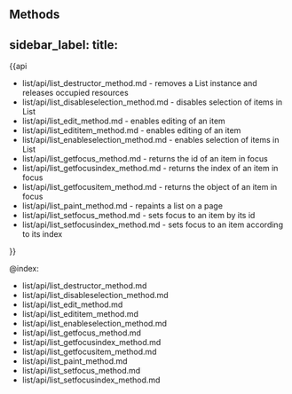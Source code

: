 Methods
---
sidebar_label: 
title: 
---          

{{api

- list/api/list_destructor_method.md - removes a List instance and releases occupied resources
- list/api/list_disableselection_method.md - disables selection of items in List
- list/api/list_edit_method.md - enables editing of an item
- list/api/list_edititem_method.md - enables editing of an item
- list/api/list_enableselection_method.md - enables selection of items in List
- list/api/list_getfocus_method.md - returns the id of an item in focus
- list/api/list_getfocusindex_method.md - returns the index of an item in focus
- list/api/list_getfocusitem_method.md - returns the object of an item in focus
- list/api/list_paint_method.md - repaints a list on a page
- list/api/list_setfocus_method.md - sets focus to an item by its id
- list/api/list_setfocusindex_method.md - sets focus to an item according to its index

}}

@index:
- list/api/list_destructor_method.md
- list/api/list_disableselection_method.md
- list/api/list_edit_method.md
- list/api/list_edititem_method.md
- list/api/list_enableselection_method.md
- list/api/list_getfocus_method.md
- list/api/list_getfocusindex_method.md
- list/api/list_getfocusitem_method.md
- list/api/list_paint_method.md
- list/api/list_setfocus_method.md
- list/api/list_setfocusindex_method.md
